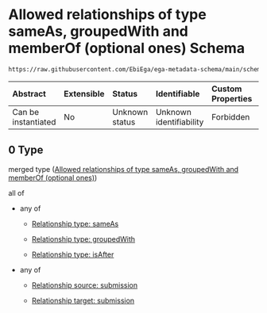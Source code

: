 # Allowed relationships of type sameAs, groupedWith and memberOf (optional ones) Schema

```txt
https://raw.githubusercontent.com/EbiEga/ega-metadata-schema/main/schemas/EGA.submission.json#/properties/submissionRelationships/items/allOf/1/anyOf/0
```



| Abstract            | Extensible | Status         | Identifiable            | Custom Properties | Additional Properties | Access Restrictions | Defined In                                                                           |
| :------------------ | :--------- | :------------- | :---------------------- | :---------------- | :-------------------- | :------------------ | :----------------------------------------------------------------------------------- |
| Can be instantiated | No         | Unknown status | Unknown identifiability | Forbidden         | Allowed               | none                | [EGA.submission.json\*](../../../schemas/EGA.submission.json "open original schema") |

## 0 Type

merged type ([Allowed relationships of type sameAs, groupedWith and memberOf (optional ones)](ega-20-properties-submission-relationships-items-allof-relationship-constraints-for-a-submission-anyof-allowed-relationships-of-type-sameas-groupedwith-and-memberof-optional-ones.md))

all of

*   any of

    *   [Relationship type: sameAs](ega-12-definitions-relationship-type-sameas.md "check type definition")

    *   [Relationship type: groupedWith](ega-12-definitions-relationship-type-groupedwith.md "check type definition")

    *   [Relationship type: isAfter](ega-12-definitions-relationship-type-isafter.md "check type definition")

*   any of

    *   [Relationship source: submission](ega-12-definitions-relationship-source-submission.md "check type definition")

    *   [Relationship target: submission](ega-12-definitions-relationship-target-submission.md "check type definition")
